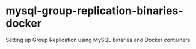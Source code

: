 # mysql-group-replication-binaries-docker
Setting up Group Replication using MySQL binaries and Docker containers
